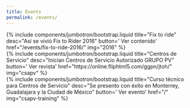 ```yaml
---
title: Events
permalink: /events/
---
```

<section class="row">
  <article class="col-12 col-md-6 pb-4">
    {%  include components/jumbotron/bootstrap.liquid
        title="Fix to ride"
        desc="Así se vivió Fix to Rider 2016"
        button='<i class="fas fa-video"></i> Ver contenido'
        href="/events/fix-to-ride-2016/"
        img="2016"
    %}
  </article>
  <article class="col-12 col-md-6 pb-4">
    {%  include components/jumbotron/bootstrap.liquid
        title="Centros de Servicio"
        desc="Inician Centros de Servicio Autorizado GRUPO PV"
        button='<i class="far fa-newspaper"></i> Ver revista'
        href="https://online.fliphtml5.com/ggpn/jtoh/"
        img="csapv"
    %}
  </article>
  <article class="col-12 col-md-6 pb-4">
    {%  include components/jumbotron/bootstrap.liquid
        title="Curso técnico para Centros de Servicio"
        desc="Se presento con éxito en Monterrey, Guadalajara y la Ciudad de México"
        button='<i class="far fa-newspaper"></i> Ver evento'
        href="/"
        img="csapv-training"
    %}
  </article>
</section>
